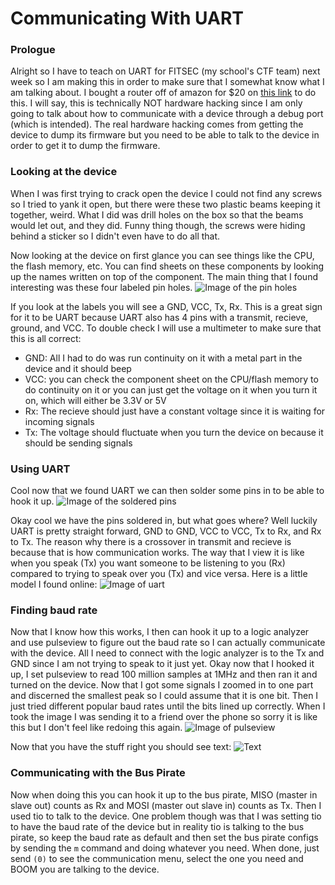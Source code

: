 # Communicating With UART

### Prologue
Alright so I have to teach on UART for FITSEC (my school's CTF team) next week so I am making this in order to make sure that I somewhat know what I am talking about. I bought a router off of amazon for $20 on [this link](https://www.amazon.com/Setup-Wireless-Wi-Fi-Router-Internet/dp/B0CGLWPS5T?th=1) to do this. 
I will say, this is technically NOT hardware hacking since I am only going to talk about how to communicate with a device through a debug port (which is intended). The real hardware hacking comes from getting the device to dump its firmware but you need to be able to talk to the device in order to get it to dump the firmware.

### Looking at the device
When I was first trying to crack open the device I could not find any screws so I tried to yank it open, but there were these two plastic beams keeping it together, weird. What I did was drill holes on the box so that the beams would let out, and they did. Funny thing though, the screws were hiding behind a sticker so I didn't even have to do all that.

Now looking at the device on first glance you can see things like the CPU, the flash memory, etc. You can find sheets on these components by looking up the names written on top of the component. The main thing that I found interesting was these four labeled pin holes.
![Image of the pin holes](./images/IMG_4681.jpeg)

If you look at the labels you will see a GND, VCC, Tx, Rx. This is a great sign for it to be UART because UART also has 4 pins with a transmit, recieve, ground, and VCC. To double check I will use a multimeter to make sure that this is all correct:
 - GND: All I had to do was run continuity on it with a metal part in the device and it should beep
 - VCC: you can check the component sheet on the CPU/flash memory to do continuity on it or you can just get the voltage on it when you turn it on, which will either be 3.3V or 5V
 - Rx: The recieve should just have a constant voltage since it is waiting for incoming signals
 - Tx: The voltage should fluctuate when you turn the device on because it should be sending signals

### Using UART
Cool now that we found UART we can then solder some pins in to be able to hook it up.
![Image of the soldered pins](./images/IMG_4733.jpeg)

Okay cool we have the pins soldered in, but what goes where? Well luckily UART is pretty straight forward, GND to GND, VCC to VCC, Tx to Rx, and Rx to Tx. The reason why there is a crossover in transmit and recieve is because that is how communication works. The way that I view it is like when you speak (Tx) you want someone to be listening to you (Rx) compared to trying to speak over you (Tx) and vice versa. Here is a little model I found online:
![Image of uart](./images/uart.png)

### Finding baud rate
Now that I know how this works, I then can hook it up to a logic analyzer and use pulseview to figure out the baud rate so I can actually communicate with the device. All I need to connect with the logic analyzer is to the Tx and GND since I am not trying to speak to it just yet. 
Okay now that I hooked it up, I set pulseview to read 100 million samples at 1MHz and then ran it and turned on the device. 
Now that I got some signals I zoomed in to one part and discerned the smallest peak so I could assume that it is one bit. Then I just tried different popular baud rates until the bits lined up correctly. When I took the image I was sending it to a friend over the phone so sorry it is like this but I don't feel like redoing this again.
![Image of pulseview](./images/IMG_4735.jpeg)

Now that you have the stuff right you should see text:
![Text](./images/IMG_4681.jpeg)

### Communicating with the Bus Pirate
Now when doing this you can hook it up to the bus pirate, MISO (master in slave out) counts as Rx and MOSI (master out slave in) counts as Tx. Then I used tio to talk to the device.
One problem though was that I was setting tio to have the baud rate of the device but in reality tio is talking to the bus pirate, so keep the baud rate as default and then set the bus pirate configs by sending the `m` command and doing whatever you need. When done, just send `(0)` to see the communication menu, select the one you need and BOOM you are talking to the device.


